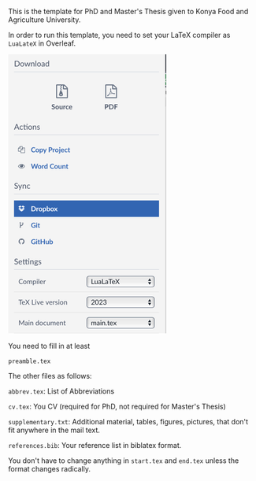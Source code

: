 This is the template for PhD and Master's Thesis given to Konya Food and Agriculture University.

In order to run this template, you need to set your LaTeX compiler as ```LuaLateX``` in Overleaf.

![img.png](img.png)

You need to fill in at least
```console
preamble.tex
```

The other files as follows:

``abbrev.tex``: List of Abbreviations

``cv.tex``: You CV (required for PhD, not required for Master's Thesis)

``supplementary.txt``: Additional material, tables, figures, pictures, that don't fit anywhere in the mail text.

``references.bib``: Your reference list in biblatex format.

You don't have to change anything in ``start.tex`` and ``end.tex`` unless the format changes radically.

